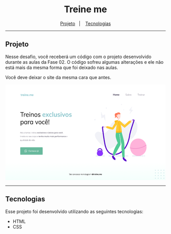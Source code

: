 <h1 align="center">Treine me</h1>

<p align="center">
  <a href="#projeto">Projeto</a>&nbsp;&nbsp;&nbsp;|&nbsp;&nbsp;&nbsp;
  <a href="#tecnologias">Tecnologias</a>
</p>

---

## Projeto

Nesse desafio, você receberá um código com o projeto desenvolvido durante as aulas da Fase 02. O código sofreu algumas alterações e ele não está mais da mesma forma que foi deixado nas aulas.

Você deve deixar o site da mesma cara que antes.

<p align="center">
    <img src="../../assets/treine-me.png" style="height: 300px"/>
</p>

---

## Tecnologias

Esse projeto foi desenvolvido utilizando as seguintes tecnologias:

- HTML
- CSS
